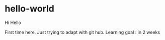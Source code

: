 # hello-world

Hi Hello

First time here. Just trying to adapt with git hub.
Learning goal : in 2 weeks
